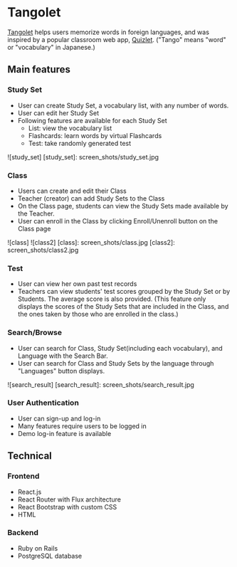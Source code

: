 [Tangolet_link]: http://tangolet.heroku.com
[Quizlet_link]: http://www.quizlet.com

# Tangolet
[Tangolet][Tangolet_link] helps users memorize words in foreign languages, and was inspired by a popular classroom web app, [Quizlet][Quizlet_link]. ("Tango" means "word" or "vocabulary" in Japanese.)

## Main features
### Study Set
* User can create Study Set, a vocabulary list, with any number of words.
* User can edit her Study Set
* Following features are available for each Study Set
  * List: view the vocabulary list
  * Flashcards: learn words by virtual Flashcards
  * Test: take randomly generated test

![study_set]
[study_set]: screen_shots/study_set.jpg


### Class
* Users can create and edit their Class
* Teacher (creator) can add Study Sets to the Class
* On the Class page, students can view the Study Sets made available by the Teacher.
* User can enroll in the Class by clicking Enroll/Unenroll button on the Class page

![class]
![class2]
[class]: screen_shots/class.jpg
[class2]: screen_shots/class2.jpg


### Test
* User can view her own past test records
* Teachers can view students' test scores grouped by the Study Set or by Students. The average score is also provided. (This feature only displays the scores of the Study Sets that are included in the Class, and the ones taken by those who are enrolled in the class.)


### Search/Browse
* User can search for Class, Study Set(including each vocabulary), and Language with the Search Bar.
* User can search for Class and Study Sets by the language through "Languages" button displays.

![search_result]
[search_result]: screen_shots/search_result.jpg


### User Authentication
* User can sign-up and log-in
* Many features require users to be logged in
* Demo log-in feature is available


## Technical

### Frontend
* React.js
* React Router with Flux architecture
* React Bootstrap with custom CSS
* HTML

### Backend
* Ruby on Rails
* PostgreSQL database
